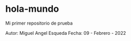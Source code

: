 # hola-mundo
Mi primer repositorio de prueba

Autor: Miguel Angel Esqueda
Fecha: 09 - Febrero - 2022
